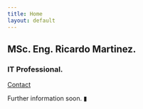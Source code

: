 ```yaml
---
title: Home
layout: default
---
```

## MSc. Eng. Ricardo Martinez.

### IT Professional.

[Contact](mailto:msc.ricardomartinez@yahoo.com)

Further information soon. &#9646;
